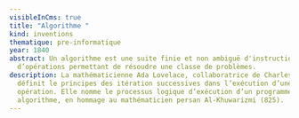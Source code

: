 ```yaml
---
visibleInCms: true
title: "Algorithme "
kind: inventions
thematique: pre-informatique
year: 1840
abstract: Un algorithme est une suite finie et non ambiguë d'instructions et
  d’opérations permettant de résoudre une classe de problèmes.
description: La mathématicienne Ada Lovelace, collaboratrice de Charles Babbage,
  définit le principes des itération successives dans l’exécution d’une
  opération. Elle nomme le processus logique d’exécution d’un programme, un
  algorithme, en hommage au mathématicien persan Al-Khuwarizmi (825).
---
```

